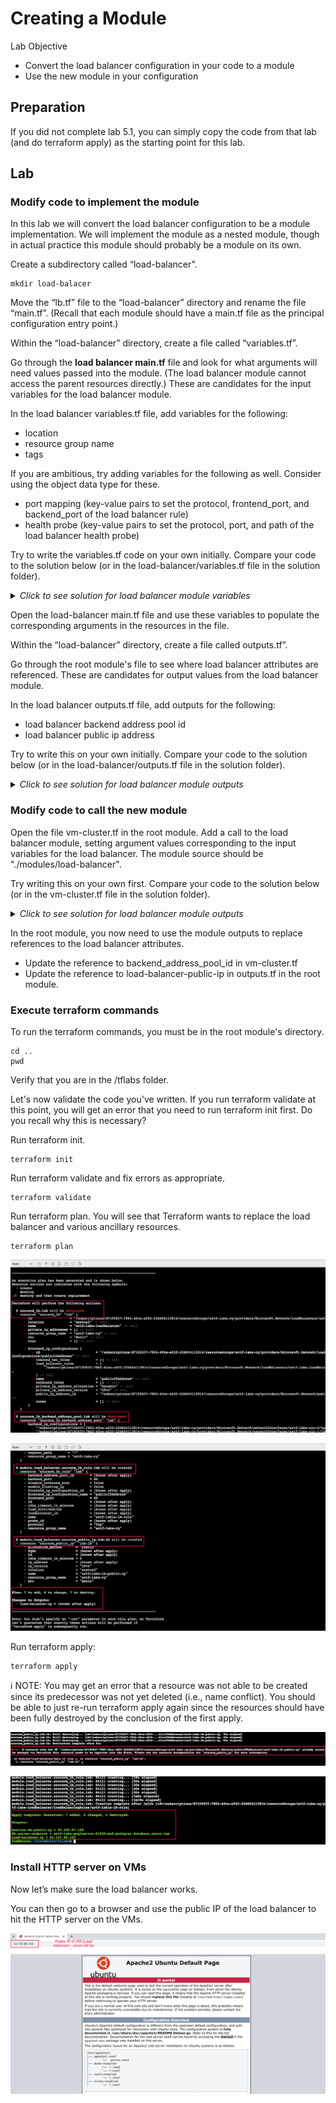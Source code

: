 # Creating a Module

Lab Objective
- Convert the load balancer configuration in your code to a module
- Use the new module in your configuration

## Preparation

If you did not complete lab 5.1, you can simply copy the code from that lab (and do terraform apply) as the starting point for this lab.

## Lab

### Modify code to implement the module

In this lab we will convert the load balancer configuration to be a module implementation.  We will implement the module as a nested module, though in actual practice this module should probably be a module on its own.

Create a subdirectory called “load-balancer”.
```
mkdir load-balacer
```

Move the “lb.tf” file to the “load-balancer” directory and rename the file “main.tf”.  (Recall that each module should have a main.tf file as the principal configuration entry point.)

Within the “load-balancer” directory, create a file called “variables.tf”.

Go through the **load balancer main.tf** file and look for what arguments will need values passed into the module.  (The load balancer module cannot access the parent resources directly.)  These are candidates for the input variables for the load balancer module.

In the load balancer variables.tf file, add variables for the following:
  * location
  * resource group name
  * tags

If you are ambitious, try adding variables for the following as well.  Consider using the object data type for these.
  * port mapping  (key-value pairs to set the protocol, frontend_port, and backend_port of the load balancer rule)
  * health probe (key-value pairs to set the protocol, port, and path of the load balancer health probe)

Try to write the variables.tf code on your own initially. Compare your code to the solution below (or in the load-balancer/variables.tf file in the solution folder).

<details>

 _<summary>Click to see solution for load balancer module variables</summary>_

```
variable "location" {
  type = string
}

variable "resource_group_name" {
  type = string
}

variable "tags" {
  type = map(string)
}

variable "port_mapping" {
  description = "map with keys: protocol, frontend_port, backend_port"
  type = object ({
    protocol      = string,
    frontend_port = number,
    backend_port  = number
  })
}

variable "health_probe" {
  description = "map with keys: protocol, port, request_path"
  type = object ({
    protocol     = string,
    port         = number,
    request_path = string
  })
}
```
</details>

Open the load-balancer main.tf file and use these variables to populate the corresponding arguments in the resources in the file.

Within the “load-balancer” directory, create a file called outputs.tf”.

Go through the root module's file to see where load balancer attributes are referenced.  These are candidates for output values from the load balancer module.

In the load balancer outputs.tf file, add outputs for the following:
  * load balancer backend address pool id
  * load balancer public ip address

Try to write this on your own initially.  Compare your code to the solution below (or in the load-balancer/outputs.tf file in the solution folder).

<details>

 _<summary>Click to see solution for load balancer module outputs</summary>_

```
output "backend_address_pool_id" {
  value = azurerm_lb_backend_address_pool.lab.id
}

output "public_ip_address" {
  value = azurerm_public_ip.lab-lb.ip_address
}
```
</details>

### Modify code to call the new module

Open the file vm-cluster.tf in the root module.  Add a call to the load balancer module, setting argument values corresponding to the input variables for the load balancer.  The module source should be "./modules/load-balancer".

Try writing this on your own first. Compare your code to the solution below (or in the vm-cluster.tf file in the solution folder).

<details>

 _<summary>Click to see solution for load balancer module outputs</summary>_

```
module "load-balancer" {
  source = "./load-balancer"

  location            = local.region
  resource_group_name = azurerm_resource_group.lab.name
  tags                = local.common_tags
  port_mapping = {
    protocol      = "Tcp"
    frontend_port = 80
    backend_port  = 80
  }
  health_probe = {
    protocol     = "Http"
    port         = 80
    request_path = "/"
  }
}
```
</details>

In the root module, you now need to use the module outputs to replace references to the load balancer attributes.

* Update the reference to backend_address_pool_id in vm-cluster.tf
* Update the reference to load-balancer-public-ip in outputs.tf in the root module.

### Execute terraform commands

To run the terraform commands, you must be in the root module's directory.
```
cd ..
pwd
```
Verify that you are in the /tflabs folder.

Let's now validate the code you've written.  If you run terraform validate at this point, you will get an error that you need to run terraform init first.  Do you recall why this is necessary?

Run terraform init.
```
terraform init
```

Run terraform validate and fix errors as appropriate.
```
terraform validate
```

Run terraform plan. You will see that Terraform wants to replace the load balancer and various ancillary resources.
```
terraform plan
```

![Terraform Plan - LB Module](./images/tf-plan-lb-module1.png "Terraform Plan - LB Module")

![Terraform Plan - LB Module](./images/tf-plan-lb-module2.png "Terraform Plan - LB Module")


Run terraform apply:
```
terraform apply
```

:information_source: NOTE: You may get an error that a resource was not able to be created since its predecessor was not yet deleted (i.e., name conflict).  You should be able to just re-run terraform apply again since the resources should have been fully destroyed by the conclusion of the first apply.

![Terraform Apply - LB Module](./images/tf-apply-lb-module1.png "Terraform Apply - LB Module")

![Terraform Apply - LB Module](./images/tf-apply-lb-module2.png "Terraform Apply - LB Module")

### Install HTTP server on VMs

Now let’s make sure the load balancer works.

You can then go to a browser and use the public IP of the load balancer to hit the HTTP server on the VMs.

![Browser - IP Address of LB/VMs](./images/http-lb.png "Browser - IP Address of LB/VMs")
